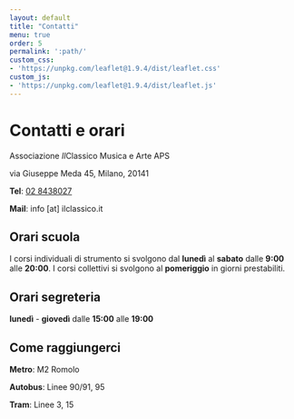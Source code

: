 ```yaml
---
layout: default
title: "Contatti"
menu: true
order: 5
permalink: ':path/'
custom_css:
- 'https://unpkg.com/leaflet@1.9.4/dist/leaflet.css'
custom_js:
- 'https://unpkg.com/leaflet@1.9.4/dist/leaflet.js'
---
```


# Contatti e orari
Associazione *Il*Classico Musica e Arte APS

via Giuseppe Meda 45, Milano, 20141

**Tel**: <a href="tel:+39028438027">02 8438027</a>

**Mail**: info [at] ilclassico.it

## Orari scuola
I corsi individuali di strumento si svolgono dal **lunedì** al **sabato** dalle **9:00** alle **20:00**. I corsi collettivi si svolgono al **pomeriggio** in giorni prestabiliti.

## Orari segreteria
**lunedì** - **giovedì** dalle **15:00** alle **19:00**

## Come raggiungerci
**Metro**: M2 Romolo

**Autobus**: Linee 90/91, 95

**Tram**: Linee 3, 15

<style scoped>
#map { height: 350px; }
</style>
<div id="map"></div>

<script>
const geocoord = [45.440109505103635, 9.178731722793597];
let map = L.map('map').setView(geocoord, 13);

L.tileLayer('https://tile.openstreetmap.org/{z}/{x}/{y}.png', {
    maxZoom: 19,
    attribution: '&copy; <a href="http://www.openstreetmap.org/copyright">OpenStreetMap</a>'
}).addTo(map);

let marker = L.marker(geocoord).addTo(map);
</script>

